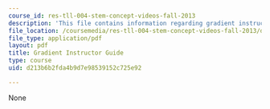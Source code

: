 ```yaml
---
course_id: res-tll-004-stem-concept-videos-fall-2013
description: 'This file contains information regarding gradient instructor guide. '
file_location: /coursemedia/res-tll-004-stem-concept-videos-fall-2013/d213b6b2fda4b9d7e98539152c725e92_MITRES_TLL-004F13_GrdGuide.pdf
file_type: application/pdf
layout: pdf
title: Gradient Instructor Guide
type: course
uid: d213b6b2fda4b9d7e98539152c725e92

---
```

None